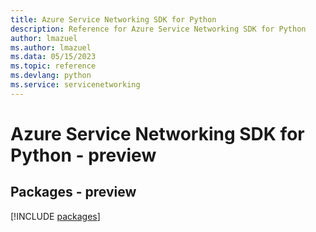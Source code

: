 ```yaml
---
title: Azure Service Networking SDK for Python
description: Reference for Azure Service Networking SDK for Python
author: lmazuel
ms.author: lmazuel
ms.data: 05/15/2023
ms.topic: reference
ms.devlang: python
ms.service: servicenetworking
---
```

# Azure Service Networking SDK for Python - preview
## Packages - preview
[!INCLUDE [packages](service-networking-index.md)]